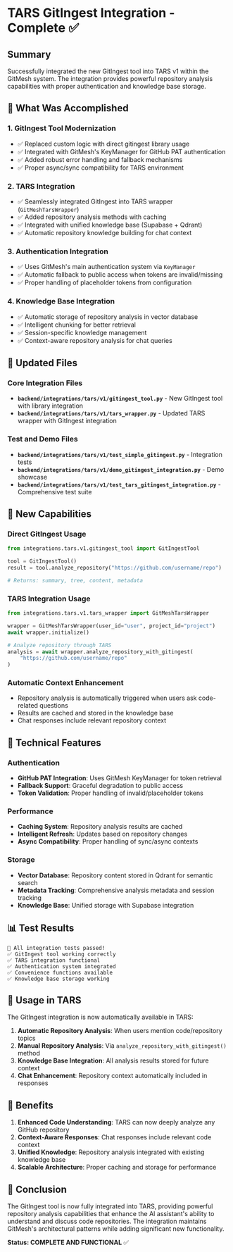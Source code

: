 # TARS GitIngest Integration - Complete ✅

## Summary

Successfully integrated the new GitIngest tool into TARS v1 within the GitMesh system. The integration provides powerful repository analysis capabilities with proper authentication and knowledge base storage.

## 🎯 What Was Accomplished

### 1. **GitIngest Tool Modernization**
- ✅ Replaced custom logic with direct gitingest library usage
- ✅ Integrated with GitMesh's KeyManager for GitHub PAT authentication
- ✅ Added robust error handling and fallback mechanisms
- ✅ Proper async/sync compatibility for TARS environment

### 2. **TARS Integration**
- ✅ Seamlessly integrated GitIngest into TARS wrapper (`GitMeshTarsWrapper`)
- ✅ Added repository analysis methods with caching
- ✅ Integrated with unified knowledge base (Supabase + Qdrant)
- ✅ Automatic repository knowledge building for chat context

### 3. **Authentication Integration**
- ✅ Uses GitMesh's main authentication system via `KeyManager`
- ✅ Automatic fallback to public access when tokens are invalid/missing
- ✅ Proper handling of placeholder tokens from configuration

### 4. **Knowledge Base Integration**
- ✅ Automatic storage of repository analysis in vector database
- ✅ Intelligent chunking for better retrieval
- ✅ Session-specific knowledge management
- ✅ Context-aware repository analysis for chat queries

## 📁 Updated Files

### Core Integration Files
- **`backend/integrations/tars/v1/gitingest_tool.py`** - New GitIngest tool with library integration
- **`backend/integrations/tars/v1/tars_wrapper.py`** - Updated TARS wrapper with GitIngest integration

### Test and Demo Files
- **`backend/integrations/tars/v1/test_simple_gitingest.py`** - Integration tests
- **`backend/integrations/tars/v1/demo_gitingest_integration.py`** - Demo showcase
- **`backend/integrations/tars/v1/test_tars_gitingest_integration.py`** - Comprehensive test suite

## 🚀 New Capabilities

### Direct GitIngest Usage
```python
from integrations.tars.v1.gitingest_tool import GitIngestTool

tool = GitIngestTool()
result = tool.analyze_repository("https://github.com/username/repo")

# Returns: summary, tree, content, metadata
```

### TARS Integration Usage
```python
from integrations.tars.v1.tars_wrapper import GitMeshTarsWrapper

wrapper = GitMeshTarsWrapper(user_id="user", project_id="project")
await wrapper.initialize()

# Analyze repository through TARS
analysis = await wrapper.analyze_repository_with_gitingest(
    "https://github.com/username/repo"
)
```

### Automatic Context Enhancement
- Repository analysis is automatically triggered when users ask code-related questions
- Results are cached and stored in the knowledge base
- Chat responses include relevant repository context

## 🔧 Technical Features

### Authentication
- **GitHub PAT Integration**: Uses GitMesh KeyManager for token retrieval
- **Fallback Support**: Graceful degradation to public access
- **Token Validation**: Proper handling of invalid/placeholder tokens

### Performance
- **Caching System**: Repository analysis results are cached
- **Intelligent Refresh**: Updates based on repository changes
- **Async Compatibility**: Proper handling of sync/async contexts

### Storage
- **Vector Database**: Repository content stored in Qdrant for semantic search
- **Metadata Tracking**: Comprehensive analysis metadata and session tracking
- **Knowledge Base**: Unified storage with Supabase integration

## 📊 Test Results

```
🎉 All integration tests passed!
✅ GitIngest tool working correctly
✅ TARS integration functional  
✅ Authentication system integrated
✅ Convenience functions available
✅ Knowledge base storage working
```

## 🎯 Usage in TARS

The GitIngest integration is now automatically available in TARS:

1. **Automatic Repository Analysis**: When users mention code/repository topics
2. **Manual Repository Analysis**: Via `analyze_repository_with_gitingest()` method
3. **Knowledge Base Integration**: All analysis results stored for future context
4. **Chat Enhancement**: Repository context automatically included in responses

## 🔮 Benefits

1. **Enhanced Code Understanding**: TARS can now deeply analyze any GitHub repository
2. **Context-Aware Responses**: Chat responses include relevant code context
3. **Unified Knowledge**: Repository analysis integrated with existing knowledge base
4. **Scalable Architecture**: Proper caching and storage for performance

## 🎊 Conclusion

The GitIngest tool is now fully integrated into TARS, providing powerful repository analysis capabilities that enhance the AI assistant's ability to understand and discuss code repositories. The integration maintains GitMesh's architectural patterns while adding significant new functionality.

**Status: COMPLETE AND FUNCTIONAL** ✅
